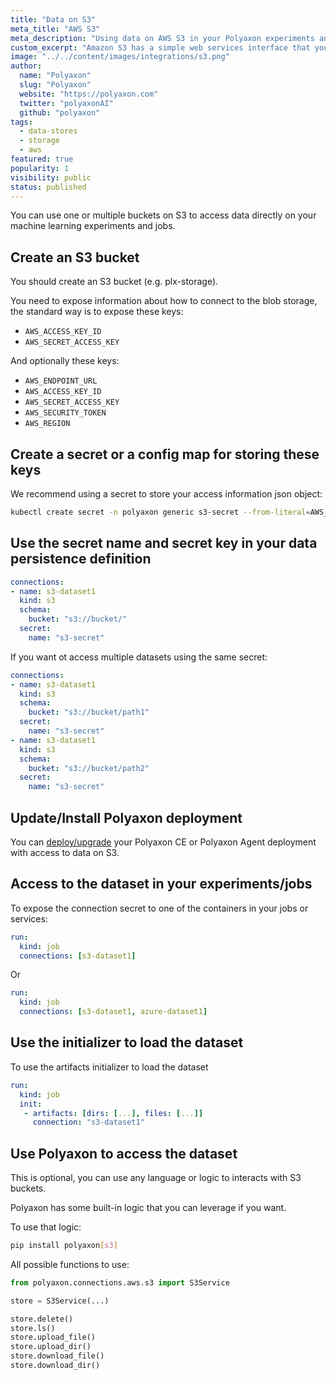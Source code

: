 ```yaml
---
title: "Data on S3"
meta_title: "AWS S3"
meta_description: "Using data on AWS S3 in your Polyaxon experiments and jobs. Polyaxon allows users to connect to one or multiple buckets on S3 to access data directly on your machine learning experiments and jobs."
custom_excerpt: "Amazon S3 has a simple web services interface that you can use to store and retrieve any amount of data, at any time, from anywhere on the web. It gives any developer access to the same highly scalable, reliable, fast, inexpensive data storage infrastructure that Amazon uses to run its own global network of web sites."
image: "../../content/images/integrations/s3.png"
author:
  name: "Polyaxon"
  slug: "Polyaxon"
  website: "https://polyaxon.com"
  twitter: "polyaxonAI"
  github: "polyaxon"
tags: 
  - data-stores
  - storage
  - aws
featured: true
popularity: 1
visibility: public
status: published
---
```


You can use one or multiple buckets on S3 to access data directly on your machine learning experiments and jobs.

## Create an S3 bucket

You should create an S3 bucket (e.g. plx-storage). 

You need to expose information about how to connect to the blob storage, the standard way is to expose these keys:

 * `AWS_ACCESS_KEY_ID`
 * `AWS_SECRET_ACCESS_KEY`

And optionally these keys:
 * `AWS_ENDPOINT_URL`
 * `AWS_ACCESS_KEY_ID`
 * `AWS_SECRET_ACCESS_KEY`
 * `AWS_SECURITY_TOKEN`
 * `AWS_REGION`

## Create a secret or a config map for storing these keys

We recommend using a secret to store your access information json object:

```bash
kubectl create secret -n polyaxon generic s3-secret --from-literal=AWS_ACCESS_KEY_ID=key-id --from-literal=AWS_SECRET_ACCESS_KEY=hash-key
```

## Use the secret name and secret key in your data persistence definition

```yaml
connections:
- name: s3-dataset1
  kind: s3
  schema:
    bucket: "s3://bucket/"
  secret:
    name: "s3-secret"
```

If you want ot access multiple datasets using the same secret:

```yaml
connections:
- name: s3-dataset1
  kind: s3
  schema:
    bucket: "s3://bucket/path1"
  secret:
    name: "s3-secret"
- name: s3-dataset1
  kind: s3
  schema:
    bucket: "s3://bucket/path2"
  secret:
    name: "s3-secret"
```

## Update/Install Polyaxon deployment

You can [deploy/upgrade](/docs/setup/) your Polyaxon CE or Polyaxon Agent deployment with access to data on S3.

## Access to the dataset in your experiments/jobs

To expose the connection secret to one of the containers in your jobs or services:

```yaml
run:
  kind: job
  connections: [s3-dataset1]
```

Or

```yaml
run:
  kind: job
  connections: [s3-dataset1, azure-dataset1]
```

## Use the initializer to load the dataset

To use the artifacts initializer to load the dataset

```yaml
run:
  kind: job
  init:
   - artifacts: [dirs: [...], files: [...]]
     connection: "s3-dataset1"
```

## Use Polyaxon to access the dataset

This is optional, you can use any language or logic to interacts with S3 buckets.

Polyaxon has some built-in logic that you can leverage if you want.

To use that logic:  

```bash
pip install polyaxon[s3]
``` 

All possible functions to use:

```python
from polyaxon.connections.aws.s3 import S3Service

store = S3Service(...)

store.delete()
store.ls()
store.upload_file()
store.upload_dir()
store.download_file()
store.download_dir()
```

